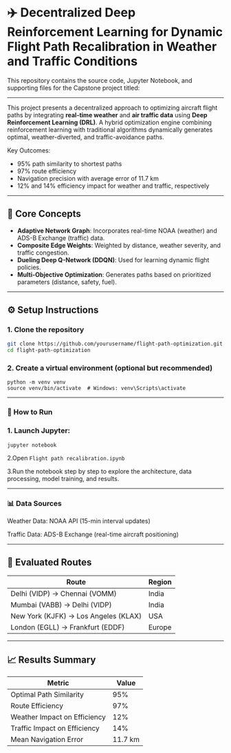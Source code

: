 # ✈️ Decentralized Deep Reinforcement Learning for Dynamic Flight Path Recalibration in Weather and Traffic Conditions

This repository contains the source code, Jupyter Notebook, and supporting files for the Capstone project titled:

---

This project presents a decentralized approach to optimizing aircraft flight paths by integrating **real-time weather** and **air traffic data** using **Deep Reinforcement Learning (DRL)**. A hybrid optimization engine combining reinforcement learning with traditional algorithms dynamically generates optimal, weather-diverted, and traffic-avoidance paths.

Key Outcomes:
- 95% path similarity to shortest paths
- 97% route efficiency
- Navigation precision with average error of 11.7 km
- 12% and 14% efficiency impact for weather and traffic, respectively

---

## 🧠 Core Concepts

- **Adaptive Network Graph**: Incorporates real-time NOAA (weather) and ADS-B Exchange (traffic) data.
- **Composite Edge Weights**: Weighted by distance, weather severity, and traffic congestion.
- **Dueling Deep Q-Network (DDQN)**: Used for learning dynamic flight policies.
- **Multi-Objective Optimization**: Generates paths based on prioritized parameters (distance, safety, fuel).

---

## ⚙️ Setup Instructions

### 1. Clone the repository

```bash
git clone https://github.com/yourusername/flight-path-optimization.git
cd flight-path-optimization
```
### 2. Create a virtual environment (optional but recommended)
```
python -m venv venv
source venv/bin/activate  # Windows: venv\Scripts\activate
```
---
### 🚀 How to Run
### 1. Launch Jupyter:
```
jupyter notebook
```
2.Open `Flight path recalibration.ipynb`

3.Run the notebook step by step to explore the architecture, data processing, model training, and results.

---
### 📊 Data Sources
Weather Data: NOAA API (15-min interval updates)

Traffic Data: ADS-B Exchange (real-time aircraft positioning)

---

## 📍 Evaluated Routes

| Route                                  | Region |
|----------------------------------------|--------|
| Delhi (VIDP) → Chennai (VOMM)          | India  |
| Mumbai (VABB) → Delhi (VIDP)           | India  |
| New York (KJFK) → Los Angeles (KLAX)   | USA    |
| London (EGLL) → Frankfurt (EDDF)       | Europe |

---

## 📈 Results Summary

| Metric                        | Value    |
|------------------------------|----------|
| Optimal Path Similarity      | 95%      |
| Route Efficiency             | 97%      |
| Weather Impact on Efficiency | 12%      |
| Traffic Impact on Efficiency | 14%      |
| Mean Navigation Error        | 11.7 km  |
